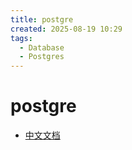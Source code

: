 ```yaml
---
title: postgre
created: 2025-08-19 10:29
tags:
  - Database
  - Postgres
---
```



<!-- markdownlint-disable MD025 -->

# postgre

- [中文文档](http://www.postgres.cn/docs)
